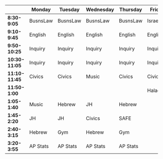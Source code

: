 
|                 | Monday   | Tuesday  | Wednesday | Thursday | Friday  |
| --------------- | -------- | -------- | --------- | -------- | ------- |
| **8:30-9:05**   | BusnsLaw | BusnsLaw | BusnsLaw  | BusnsLaw | IsraelWR|
| **9:10-9:45**   | English  | English  | English   | English  | English |
| **9:50-10:25**  | Inquiry  | Inquiry  | Inquiry   | Inquiry  | Inquiry |
| **10:30-11:05** | Inquiry  | Inquiry  | Inquiry   | Inquiry  | Inquiry |
| **11:10-11:45** | Civics   | Civics   | Music     | Civics   | Civics  |
| **11:50-1:00**  |          |          |           |          | Halacha |
| **1:05-1:40**   | Music    | Hebrew   | JH        | Hebrew   |         |
| **1:45-2:20**   | JH       | JH       | Civics    | SAFE     |         |
| **2:40-3:15**   | Hebrew   | Gym      | Hebrew    | Gym      |         |
| **3:20-3:55**   | AP Stats | AP Stats | AP Stats  | AP Stats |         |
